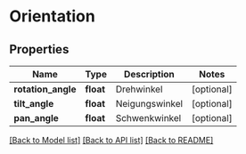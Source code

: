 # Orientation

## Properties
Name | Type | Description | Notes
------------ | ------------- | ------------- | -------------
**rotation_angle** | **float** | Drehwinkel | [optional] 
**tilt_angle** | **float** | Neigungswinkel | [optional] 
**pan_angle** | **float** | Schwenkwinkel | [optional] 

[[Back to Model list]](../README.md#documentation-for-models) [[Back to API list]](../README.md#documentation-for-api-endpoints) [[Back to README]](../README.md)

